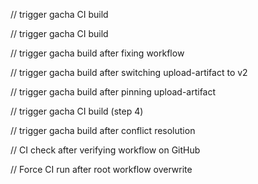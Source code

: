 
// trigger gacha CI build

// trigger gacha CI build

// trigger gacha build after fixing workflow

// trigger gacha build after switching upload-artifact to v2

// trigger gacha build after pinning upload-artifact

// trigger gacha CI build (step 4)

// trigger gacha build after conflict resolution

// CI check after verifying workflow on GitHub

// Force CI run after root workflow overwrite

